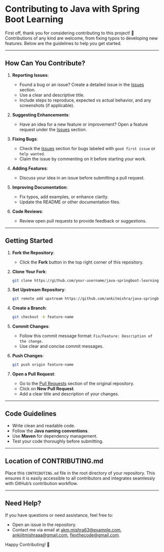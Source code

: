 # Contributing to Java with Spring Boot Learning

First off, thank you for considering contributing to this project! 🎉 Contributions of any kind are welcome, from fixing typos to developing new features. Below are the guidelines to help you get started.

---

## How Can You Contribute?

1. **Reporting Issues**:
    - Found a bug or an issue? Create a detailed issue in the [Issues](../../issues) section.
    - Use a clear and descriptive title.
    - Include steps to reproduce, expected vs actual behavior, and any screenshots (if applicable).

2. **Suggesting Enhancements**:
    - Have an idea for a new feature or improvement? Open a feature request under the [Issues](../../issues) section.

3. **Fixing Bugs**:
    - Check the [Issues](../../issues) section for bugs labeled with `good first issue` or `help wanted`.
    - Claim the issue by commenting on it before starting your work.

4. **Adding Features**:
    - Discuss your idea in an issue before submitting a pull request.

5. **Improving Documentation**:
    - Fix typos, add examples, or enhance clarity.
    - Update the README or other documentation files.

6. **Code Reviews**:
    - Review open pull requests to provide feedback or suggestions.

---

## Getting Started

1. **Fork the Repository**:
    - Click the **Fork** button in the top right corner of this repository.

2. **Clone Your Fork**:
   ```bash
   git clone https://github.com/your-username/java-springboot-learning.git
   ```

3. **Set Upstream Repository**:
   ```bash
   git remote add upstream https://github.com/ankitmishra/java-springboot-learning.git
   ```

4. **Create a Branch**:
   ```bash
   git checkout -b feature-name
   ```

5. **Commit Changes**:
    - Follow this commit message format: `Fix/Feature: Description of the change`.
    - Use clear and concise commit messages.

6. **Push Changes**:
   ```bash
   git push origin feature-name
   ```

7. **Open a Pull Request**:
    - Go to the [Pull Requests](../../pulls) section of the original repository.
    - Click on **New Pull Request**.
    - Add a clear title and description of your changes.

---

## Code Guidelines

- Write clean and readable code.
- Follow the **Java naming conventions**.
- Use **Maven** for dependency management.
- Test your code thoroughly before submitting.

---

## Location of CONTRIBUTING.md

Place this `CONTRIBUTING.md` file in the root directory of your repository. This ensures it is easily accessible to all contributors and integrates seamlessly with GitHub’s contribution workflow.

---

## Need Help?

If you have questions or need assistance, feel free to:
- Open an issue in the repository.
- Contact me via email at akm.mishra63@example.com, ankiiitmishraaa@gmail.com, flexthecode@gmail.com.

Happy Contributing! 🚀
